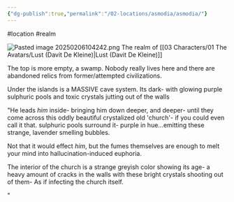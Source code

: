 ```yaml
---
{"dg-publish":true,"permalink":"/02-locations/asmodia/asmodia/"}
---
```


#location #realm 

![Pasted image 20250206104242.png](/img/user/20%20Images/Pasted%20image%2020250206104242.png)
The realm of [[03 Characters/01 The Avatars/Lust (Davit De Kleine)\|Lust (Davit De Kleine)]]


The top is more empty, a swamp. Nobody really lives here and there are abandoned relics from former/attempted civilizations.

Under the islands is a MASSIVE cave system. Its dark- with glowing purple sulphuric pools and toxic crystals jutting out of the walls



"He leads *him* inside- bringing him down deeper, and deeper- until they come across this oddly beautiful crystalized old 'church'- if you could even call it that.  sulphuric pools surround it- purple in hue...emitting these strange, lavender smelling bubbles. 

Not that it would effect *him*, but the fumes themselves are enough to melt your mind into hallucination-induced euphoria.

The interior of the church is a strange greyish color showing its age- a heavy amount of cracks in the walls with these bright crystals shooting out of them- As if infecting the church itself.

"






